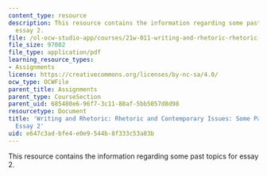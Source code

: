 ```yaml
---
content_type: resource
description: This resource contains the information regarding some past topics for
  essay 2.
file: /ol-ocw-studio-app/courses/21w-011-writing-and-rhetoric-rhetoric-and-contemporary-issues-fall-2015/e647c3adbfe4e0e9544b8f333c53a83b_MIT21W_011F15_past.pdf
file_size: 97002
file_type: application/pdf
learning_resource_types:
- Assignments
license: https://creativecommons.org/licenses/by-nc-sa/4.0/
ocw_type: OCWFile
parent_title: Assignments
parent_type: CourseSection
parent_uid: 685480e6-96f7-3c11-88af-5bb5057d8d98
resourcetype: Document
title: 'Writing and Rhetoric: Rhetoric and Contemporary Issues: Some Past Topics for
  Essay 2'
uid: e647c3ad-bfe4-e0e9-544b-8f333c53a83b
---
```

This resource contains the information regarding some past topics for essay 2.